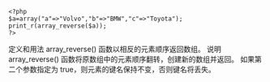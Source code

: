 ```angular2html
<?php
$a=array("a"=>"Volvo","b"=>"BMW","c"=>"Toyota");
print_r(array_reverse($a));
?>
```
定义和用法
array_reverse() 函数以相反的元素顺序返回数组。
说明
array_reverse() 函数将原数组中的元素顺序翻转，创建新的数组并返回。
如果第二个参数指定为 true，则元素的键名保持不变，否则键名将丢失。